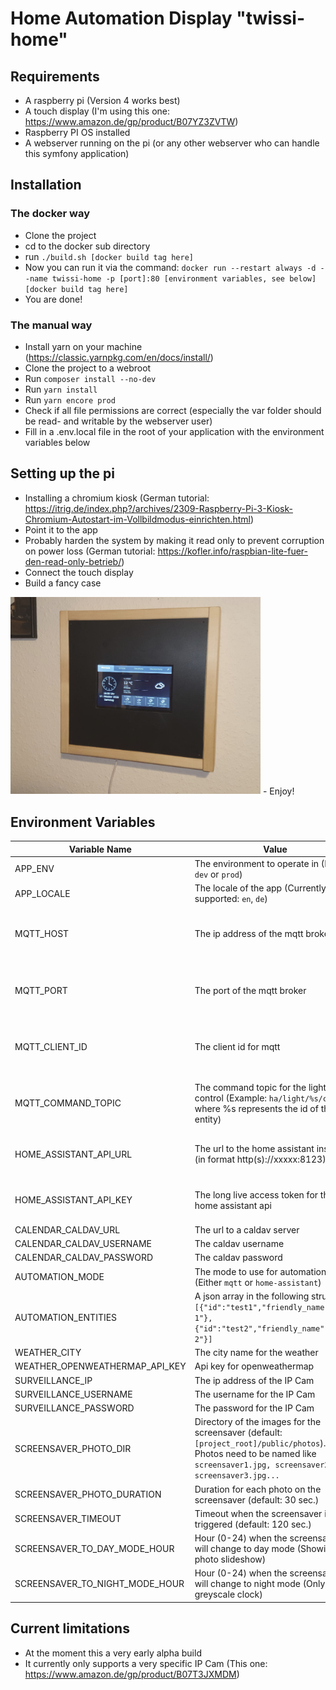 # Home Automation Display "twissi-home"

## Requirements

- A raspberry pi (Version 4 works best)
- A touch display (I'm using this one: https://www.amazon.de/gp/product/B07YZ3ZVTW)
- Raspberry PI OS installed
- A webserver running on the pi (or any other webserver who can handle this symfony application)

## Installation

### The docker way

- Clone the project
- cd to the docker sub directory
- run ```./build.sh [docker build tag here]```
- Now you can run it via the command: ```docker run --restart always -d --name twissi-home -p [port]:80 [environment variables, see below] [docker build tag here]```
- You are done!

### The manual way

- Install yarn on your machine (https://classic.yarnpkg.com/en/docs/install/)
- Clone the project to a webroot
- Run ```composer install --no-dev```
- Run ```yarn install```
- Run ```yarn encore prod```
- Check if all file permissions are correct (especially the var folder should be read- and writable by the webserver user)
- Fill in a .env.local file in the root of your application with the environment variables below

## Setting up the pi

- Installing a chromium kiosk (German tutorial: https://itrig.de/index.php?/archives/2309-Raspberry-Pi-3-Kiosk-Chromium-Autostart-im-Vollbildmodus-einrichten.html)
- Point it to the app
- Probably harden the system by making it read only to prevent corruption on power loss (German tutorial: https://kofler.info/raspbian-lite-fuer-den-read-only-betrieb/)
- Connect the touch display
- Build a fancy case
<img src="https://github.com/DirkBaumeister/twissi-home/raw/main/assets/images/frame.jpg" width="400" alt="An idea for a frame" title="An idea for a frame">
- Enjoy!

## Environment Variables
|Variable Name           |                            Value|Optional|
|------------------------|---------------------------------|--------|
|APP_ENV                 |The environment to operate in (Either ```dev``` or ```prod```)|no|
|APP_LOCALE              |The locale of the app (Currently supported: ```en```, ```de```)|no|
|MQTT_HOST               |The ip address of the mqtt broker|(only if automation mode is ```home-assistant```)      |
|MQTT_PORT               |The port of the mqtt broker      |(only if automation mode is ```home-assistant```)      |
|MQTT_CLIENT_ID          |The client id for mqtt           |(only if automation mode is ```home-assistant```)      |
|MQTT_COMMAND_TOPIC      |The command topic for the light control (Example: ```ha/light/%s/cmd``` where %s represents the id of the entity)|(only if automation mode is ```home-assistant```)      |
|HOME_ASSISTANT_API_URL  |The url to the home assistant instance (in format http(s)://xxxxx:8123)|(only if automation mode is ```mqtt```)|
|HOME_ASSISTANT_API_KEY  |The long live access token for the home assistant api|(only if automation mode is ```mqtt```)|
|CALENDAR_CALDAV_URL     |The url to a caldav server       |no      |
|CALENDAR_CALDAV_USERNAME|The caldav username              |no      |
|CALENDAR_CALDAV_PASSWORD|The caldav password              |no      |
|AUTOMATION_MODE         |The mode to use for automation (Either ```mqtt``` or ```home-assistant```)   |no      |
|AUTOMATION_ENTITIES     |A json array in the following structure: ```[{"id":"test1","friendly_name":"Lamp 1"},{"id":"test2","friendly_name":"Lamp 2"}]```|no|
|WEATHER_CITY            |The city name for the weather    |no      |
|WEATHER_OPENWEATHERMAP_API_KEY|Api key for openweathermap |no      |
|SURVEILLANCE_IP         |The ip address of the IP Cam     |no      |
|SURVEILLANCE_USERNAME   |The username for the IP Cam      |no      |
|SURVEILLANCE_PASSWORD   |The password for the IP Cam      |no      |
|SCREENSAVER_PHOTO_DIR   |Directory of the images for the screensaver (default: ```[project_root]/public/photos```). Photos need to be named like ```screensaver1.jpg, screensaver2.jpg, screensaver3.jpg...```|yes|
|SCREENSAVER_PHOTO_DURATION|Duration for each photo on the screensaver (default: 30 sec.)|yes|
|SCREENSAVER_TIMEOUT     |Timeout when the screensaver is triggered (default: 120 sec.)|yes|
|SCREENSAVER_TO_DAY_MODE_HOUR|Hour (0-24) when the screensaver will change to day mode (Showing photo slideshow)|yes|
|SCREENSAVER_TO_NIGHT_MODE_HOUR|Hour (0-24) when the screensaver will change to night mode (Only greyscale clock)|yes|

## Current limitations

- At the moment this a very early alpha build
- It currently only supports a very specific IP Cam (This one: https://www.amazon.de/gp/product/B07T3JXMDM)
